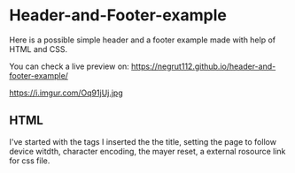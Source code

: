 # Header-and-Footer-example

Here is a possible simple header and a footer example made with help of HTML and CSS.

You can check a live preview on: https://negrut112.github.io/header-and-footer-example/

https://i.imgur.com/Oq91jUj.jpg

## HTML
I've started with the <head> tags I inserted the the title, setting the page to follow device witdth, character encoding, the mayer reset, a external rosource link for css file.
<pre><code>
  <meta charset="utf-8">
  <meta name="viewport" content="width=device-width">
  <link rel="stylesheet" href="https://cdnjs.cloudflare.com/ajax/libs/meyer-reset/2.0/reset.css">
  <link href="https://fonts.googleapis.com/css?family=Raleway%7CRubik:400" rel="stylesheet">
  <link rel="stylesheet" type="text/css" href="main.css">
  <title>Header and Footer</title>
 </code></pre> 
